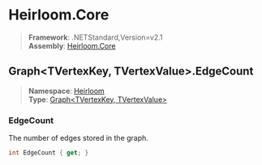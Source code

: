 # Heirloom.Core

> **Framework**: .NETStandard,Version=v2.1  
> **Assembly**: [Heirloom.Core][0]  

## Graph\<TVertexKey, TVertexValue>.EdgeCount

> **Namespace**: [Heirloom][0]  
> **Type**: [Graph\<TVertexKey, TVertexValue>][1]  

### EdgeCount

The number of edges stored in the graph.

```cs
int EdgeCount { get; }
```

[0]: ../Heirloom.Core.md
[1]: Heirloom.Graph[TVertexKey,TVertexValue].md
